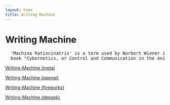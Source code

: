 ```yaml
---
layout: home
title: Writing Machine
---
```

# Writing Machine

<pre>
  'Machina Ratiocinatrix' is a term used by Norbert Wiener in the introduction to his 
  book "Cybernetics, or Control and Communication in the Animal and the Machine".
</pre>

[Writing-Machine (meta)](https://Writing-machine.github.io/meta/)

[Writing-Machine (openai)](https://Writing-machine.github.io/openai/)

[Writing-Machine (fireworks)](https://Writing-machine.github.io/fireworks/)

[Writing-Machine (depsek)](https://Writing-machine.github.io/depsek/)

